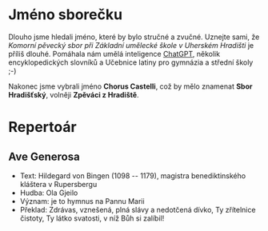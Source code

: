 # Jméno sborečku

Dlouho jsme hledali jméno, které by bylo stručné a zvučné. 
Uznejte sami, že _Komorní pěvecký sbor při Základní umělecké škole v Uherském Hradišti_ je příliš dlouhé.
Pomáhala nám umělá inteligence [ChatGPT](chat_gpt.md), několik encyklopedických slovníků a Učebnice latiny pro gymnázia a střední školy ;-)

Nakonec jsme vybrali jméno **Chorus Castelli**, což by mělo znamenat **Sbor Hradišťský**, volněji **Zpěváci z Hradiště**.

# Repertoár

## Ave Generosa

* Text: Hildegard von Bingen (1098 -- 1179), magistra benediktinského kláštera v Rupersbergu
* Hudba: Ola Gjeilo
* Význam: je to hymnus na Pannu Marii
* Překlad: Zdrávas, vznešená, plná slávy a nedotčená dívko, Ty zřítelnice čistoty, Ty látko svatosti, v níž Bůh si zalíbil!

